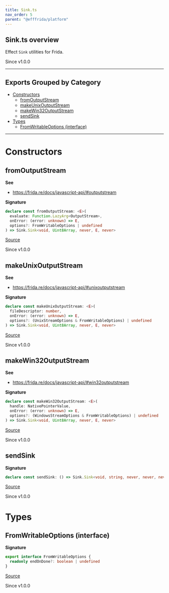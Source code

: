 ```yaml
---
title: Sink.ts
nav_order: 5
parent: "@efffrida/platform"
---
```


## Sink.ts overview

Effect `Sink` utilities for Frida.

Since v1.0.0

---

## Exports Grouped by Category

- [Constructors](#constructors)
  - [fromOutputStream](#fromoutputstream)
  - [makeUnixOutputStream](#makeunixoutputstream)
  - [makeWin32OutputStream](#makewin32outputstream)
  - [sendSink](#sendsink)
- [Types](#types)
  - [FromWritableOptions (interface)](#fromwritableoptions-interface)

---

# Constructors

## fromOutputStream

**See**

- https://frida.re/docs/javascript-api/#outputstream

**Signature**

```ts
declare const fromOutputStream: <E>(
  evaluate: Function.LazyArg<OutputStream>,
  onError: (error: unknown) => E,
  options?: FromWritableOptions | undefined
) => Sink.Sink<void, Uint8Array, never, E, never>
```

[Source](https://github.com/leonitousconforti/efffrida/packages/platform/blob/main/src/Sink.ts#L31)

Since v1.0.0

## makeUnixOutputStream

**See**

- https://frida.re/docs/javascript-api/#unixoutputstream

**Signature**

```ts
declare const makeUnixOutputStream: <E>(
  fileDescriptor: number,
  onError: (error: unknown) => E,
  options?: (UnixStreamOptions & FromWritableOptions) | undefined
) => Sink.Sink<void, Uint8Array, never, E, never>
```

[Source](https://github.com/leonitousconforti/efffrida/packages/platform/blob/main/src/Sink.ts#L42)

Since v1.0.0

## makeWin32OutputStream

**See**

- https://frida.re/docs/javascript-api/#win32outputstream

**Signature**

```ts
declare const makeWin32OutputStream: <E>(
  handle: NativePointerValue,
  onError: (error: unknown) => E,
  options?: (WindowsStreamOptions & FromWritableOptions) | undefined
) => Sink.Sink<void, Uint8Array, never, E, never>
```

[Source](https://github.com/leonitousconforti/efffrida/packages/platform/blob/main/src/Sink.ts#L53)

Since v1.0.0

## sendSink

**Signature**

```ts
declare const sendSink: () => Sink.Sink<void, string, never, never, never>
```

[Source](https://github.com/leonitousconforti/efffrida/packages/platform/blob/main/src/Sink.ts#L24)

Since v1.0.0

# Types

## FromWritableOptions (interface)

**Signature**

```ts
export interface FromWritableOptions {
  readonly endOnDone?: boolean | undefined
}
```

[Source](https://github.com/leonitousconforti/efffrida/packages/platform/blob/main/src/Sink.ts#L16)

Since v1.0.0
